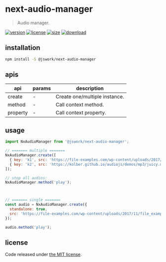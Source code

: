 # next-audio-manager
> Audio manager.

[![version][version-image]][version-url]
[![license][license-image]][license-url]
[![size][size-image]][size-url]
[![download][download-image]][download-url]

## installation
```bash
npm install -S @jswork/next-audio-manager
```

## apis
| api      | params | description                   |
| -------- | ------ | ----------------------------- |
| create   | -      | Create one/multiple instance. |
| method   | -      | Call context method.          |
| property | -      | Call context property.        |

## usage
```js
import NxAudioManager from '@jswork/next-audio-manager';

// ======= multiple =======
NxAudioManager.create([
  { key: 'k1', src: 'https://file-examples.com/wp-content/uploads/2017/11/file_example_MP3_700KB.mp3' },
  { key: 'k2', src: 'https://kolber.github.io/audiojs/demos/mp3/juicy.mp3' }
]);

// stop all audios:
NxAudioManager.method('play');



// ======= single =======
const audio = NxAudioManager.create({ 
  standalone: true,
  src: 'https://file-examples.com/wp-content/uploads/2017/11/file_example_MP3_700KB.mp3' 
});

audio.method('play');
```

## license
Code released under [the MIT license](https://github.com/afeiship/next-audio-manager/blob/master/LICENSE.txt).

[version-image]: https://img.shields.io/npm/v/@jswork/next-audio-manager
[version-url]: https://npmjs.org/package/@jswork/next-audio-manager

[license-image]: https://img.shields.io/npm/l/@jswork/next-audio-manager
[license-url]: https://github.com/afeiship/next-audio-manager/blob/master/LICENSE.txt

[size-image]: https://img.shields.io/bundlephobia/minzip/@jswork/next-audio-manager
[size-url]: https://github.com/afeiship/next-audio-manager/blob/master/dist/next-audio-manager.min.js

[download-image]: https://img.shields.io/npm/dm/@jswork/next-audio-manager
[download-url]: https://www.npmjs.com/package/@jswork/next-audio-manager
